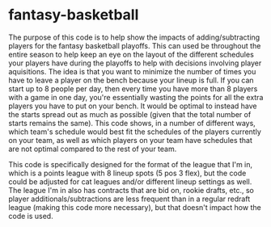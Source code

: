 # fantasy-basketball
The purpose of this code is to help show the impacts of adding/subtracting players for the fantasy basketball playoffs. This can used be throughout the entire season to help keep an eye on the layout of the different schedules your players have during the playoffs to help with decisions involving player aquisitions. The idea is that you want to minimize the number of times you have to leave a player on the bench because your lineup is full. If you can start up to 8 people per day, then every time you have more than 8 players with a game in one day, you're essentially wasting the points for all the extra players you have to put on your bench. It would be optimal to instead have the starts spread out as much as possible (given that the total number of starts remains the same). This code shows, in a number of different ways, which team's schedule would best fit the schedules of the players currently on your team, as well as which players on your team have schedules that are not optimal compared to the rest of your team.

This code is specifically designed for the format of the league that I'm in, which is a points league with 8 lineup spots (5 pos 3 flex), but the code could be adjusted for cat leagues and/or different lineup settings as well. The league I'm in also has contracts that are bid on, rookie drafts, etc., so player additionals/subtractions are less frequent than in a regular redraft league (making this code more necessary), but that doesn't impact how the code is used.
